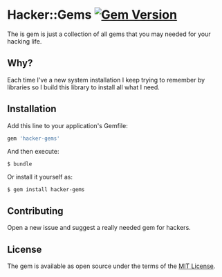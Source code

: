 # Hacker::Gems [![Gem Version](https://badge.fury.io/rb/hacker-gems.svg)](https://badge.fury.io/rb/hacker-gems)

The is gem is just a collection of all gems that you may needed for your hacking life. 

## Why? 
Each time I've a new system installation I keep trying to remember by libraries so I build this library to install all what I need.

## Installation

Add this line to your application's Gemfile:

```ruby
gem 'hacker-gems'
```

And then execute:

    $ bundle

Or install it yourself as:

    $ gem install hacker-gems

## Contributing

Open a new issue and suggest a really needed gem for hackers.

## License

The gem is available as open source under the terms of the [MIT License](http://opensource.org/licenses/MIT).


